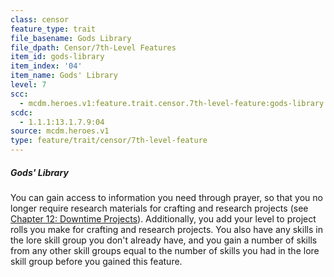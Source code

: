 ```yaml
---
class: censor
feature_type: trait
file_basename: Gods Library
file_dpath: Censor/7th-Level Features
item_id: gods-library
item_index: '04'
item_name: Gods' Library
level: 7
scc:
  - mcdm.heroes.v1:feature.trait.censor.7th-level-feature:gods-library
scdc:
  - 1.1.1:13.1.7.9:04
source: mcdm.heroes.v1
type: feature/trait/censor/7th-level-feature
---
```


##### Gods' Library

You can gain access to information you need through prayer, so that you no longer require research materials for crafting and research projects (see [Chapter 12: Downtime Projects](#page-307-2)). Additionally, you add your level to project rolls you make for crafting and research projects. You also have any skills in the lore skill group you don't already have, and you gain a number of skills from any other skill groups equal to the number of skills you had in the lore skill group before you gained this feature.
